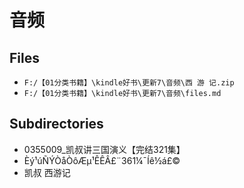 # 音频

## Files

- `F:/【01分类书籍】\kindle好书\更新7\音频\西 游 记.zip`
- `F:/【01分类书籍】\kindle好书\更新7\音频\files.md`

## Subdirectories

- 0355009_凯叔讲三国演义【完结321集】
- Èý¹úÑÝÒåÒôÆµ¹ÊÊÂ£¨361¼¯Íê½á£©
- 凯叔 西游记

